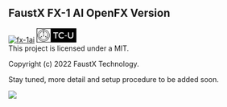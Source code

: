 ﻿## FaustX FX-1 AI OpenFX Version
 
 <a href="https://www.faustx.com/en/fx1-tests" rel="fx1ai"><img width="79px" style="border-width: 0;" src="https://github.com/Berkantyuks/FaustX-Flight-Records/blob/main/Images/114x40-one-ai.png" alt="fx-1ai" /></a>
<a href="https://github.com/Berkantyuks/QA-Project-Test-Classification-Mark#test-class-u" rel="tc-u"><img width="79px" style="border-width: 0;" src="https://github.com/Berkantyuks/QA-Project-Test-Classification-Mark/blob/main/TCM-114x40/114x40-tc-u.png" alt="tc-u" /></a>
<br/>
This project is licensed under a MIT</a>.

Copyright (c) 2022 FaustX Technology.
 
 <p>Stay tuned, more detail and setup procedure to be added soon.</p>
 
 <img src="https://github.com/Berkantyuks/FaustX-FX1-AI-OpenFX/blob/main/parts/images/fx1ai-1-78564r.gif"/>
